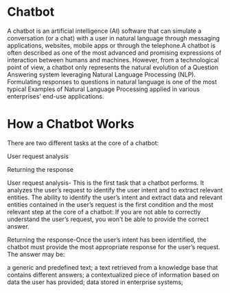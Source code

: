 # Chatbot
A chatbot is an artificial intelligence (AI) software that can simulate a conversation (or a chat) with a user in natural language through messaging applications, websites, mobile apps or through the telephone.A chatbot is often described as one of the most advanced and promising expressions of interaction between humans and machines. However, from a technological point of view, a chatbot only represents the natural evolution of a Question Answering system leveraging Natural Language Processing (NLP). Formulating responses to questions in natural language is one of the most typical Examples of Natural Language Processing applied in various enterprises’ end-use applications.
# How a Chatbot Works
There are two different tasks at the core of a chatbot:

User request analysis

Returning the response

User request analysis- This is the first task that a chatbot performs. It analyzes the user’s request to identify the user intent and to extract relevant entities. The ability to identify the user’s intent and extract data and relevant entities contained in the user’s request is the first condition and the most relevant step at the core of a chatbot: If you are not able to correctly understand the user’s request, you won’t be able to provide the correct answer.

Returning the response-Once the user’s intent has been identified, the chatbot must provide the most appropriate response for the user’s request. The answer may be:

a generic and predefined text;
a text retrieved from a knowledge base that contains different answers;
a contextualized piece of information based on data the user has provided;
data stored in enterprise systems;
